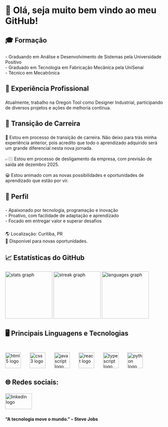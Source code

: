 <h1 align="left">🎯 Olá, seja muito bem vindo ao meu GitHub!</h1>

###

<h2 align="left">🎓 Formação</h2>

###

<p align="left">- Graduando em Análise e Desenvolvimento de Sistemas pela Universidade Positivo  <br>- Graduado em Tecnologia em Fabricação Mecânica pela UniSenai  <br>- Técnico em Mecatrônica</p>

###

<h2 align="left">💼 Experiência Profissional</h2>

###

<p align="left">Atualmente, trabalho na Oregon Tool como Designer Industrial, participando de diversos projetos e ações de melhoria contínua.</p>

###

<h2 align="left">🔄 Transição de Carreira</h2>

###

<p align="left">🧳 Estou em processo de transição de carreira. Não deixo para trás minha experiência anterior, pois acredito que todo o aprendizado adquirido será um grande diferencial nesta nova jornada.<br><br>👉🏼 Estou em processo de desligamento da empresa, com previsão de saída até dezembro 2025.<br><br>😀 Estou animado com as novas possibilidades e oportunidades de aprendizado que estão por vir.</p>

###

<h2 align="left">🚀 Perfil</h2>

###

<p align="left">- Apaixonado por tecnologia, programação e inovação<br>- Proativo, com facilidade de adaptação e aprendizado<br>- Focado em entregar valor e superar desafios</p>

###

<p align="left">🌎 Localização: Curitiba, PR  <br>🔗 Disponível para novas oportunidades.</p>

###

<h2 align="left">📈 Estatísticas do GitHub</h2>

###

<div align="left">
  <img src="https://github-readme-stats.vercel.app/api?username=Alexandre2552&hide_title=false&hide_rank=true&show_icons=true&include_all_commits=true&count_private=false&disable_animations=false&theme=dracula&locale=en&hide_border=false" height="150" alt="stats graph"  />
  <img src="https://streak-stats.demolab.com?user=Alexandre2552&locale=en&mode=daily&theme=dracula&hide_border=false&border_radius=5" height="150" alt="streak graph"  />
  <img src="https://github-readme-stats.vercel.app/api/top-langs?username=Alexandre2552&locale=en&hide_title=false&layout=compact&card_width=320&langs_count=6&theme=dracula&hide_border=false" height="150" alt="languages graph"  />
</div>

###

<h2 align="left">🖥️ Principais Linguagens e Tecnologias</h2>

###

<br clear="both">

<div align="left">
  <img src="https://cdn.jsdelivr.net/gh/devicons/devicon/icons/html5/html5-original.svg" height="50" alt="html5 logo"  />
  <img width="20" />
  <img src="https://cdn.jsdelivr.net/gh/devicons/devicon/icons/css3/css3-original.svg" height="50" alt="css3 logo"  />
  <img width="20" />
  <img src="https://cdn.jsdelivr.net/gh/devicons/devicon/icons/javascript/javascript-original.svg" height="50" alt="javascript logo"  />
  <img width="20" />
  <img src="https://cdn.jsdelivr.net/gh/devicons/devicon/icons/react/react-original.svg" height="50" alt="react logo"  />
  <img width="20" />
  <img src="https://cdn.jsdelivr.net/gh/devicons/devicon/icons/typescript/typescript-original.svg" height="50" alt="typescript logo"  />
  <img width="20" />
  <img src="https://cdn.jsdelivr.net/gh/devicons/devicon/icons/python/python-original.svg" height="50" alt="python logo"  />
</div>

###

<h2 align="left">🌐 Redes sociais:</h2>

###

<div align="left">
  <a href="https://www.linkedin.com/in/alexandreluizalmeida/" target="_blank">
    <img src="https://raw.githubusercontent.com/maurodesouza/profile-readme-generator/master/src/assets/icons/social/linkedin/default.svg" width="85" height="50" alt="linkedin logo"  />
  </a>
</div>

###

<h4 align="left">“A tecnologia move o mundo.” – Steve Jobs</h4>

###

